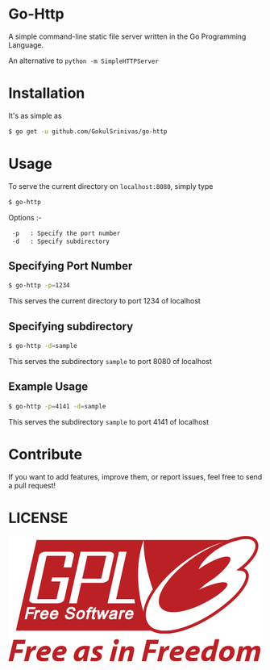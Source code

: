 # Go-Http

A simple command-line static file server written in the Go Programming Language.

An alternative to `python -m SimpleHTTPServer`

# Installation

It's as simple as

```sh
$ go get -u github.com/GokulSrinivas/go-http
```
# Usage

To serve the current directory on `localhost:8080`, simply type

```sh
$ go-http
```

Options :-

	 -p   : Specify the port number
	 -d   : Specify subdirectory

## Specifying Port Number

```sh
$ go-http -p=1234
```

This serves the current directory to port 1234 of localhost

## Specifying subdirectory

```sh
$ go-http -d=sample
```

This serves the subdirectory `sample` to port 8080 of localhost

## Example Usage

```sh
$ go-http -p=4141 -d=sample
```

This serves the subdirectory `sample` to port 4141 of localhost

# Contribute

If you want to add features, improve them, or report issues, feel free to send a pull request!

# LICENSE

![GPL V3](https://raw.githubusercontent.com/GokulSrinivas/go-http/master/gpl.png)
